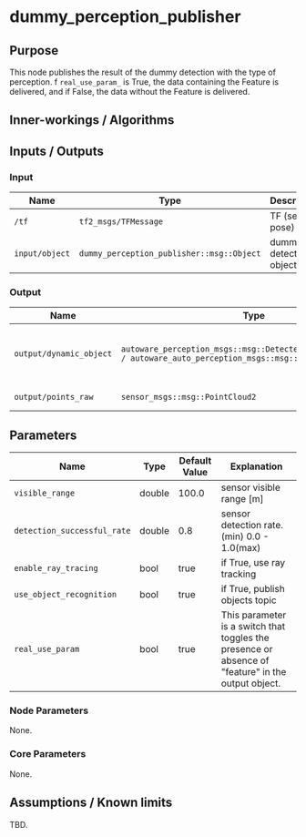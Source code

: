 # dummy_perception_publisher

## Purpose

This node publishes the result of the dummy detection with the type of perception. f `real_use_param_` is True, the data containing the Feature is delivered, and if False, the data without the Feature is delivered.

## Inner-workings / Algorithms

## Inputs / Outputs

### Input

| Name           | Type                                      | Description             |
| -------------- | ----------------------------------------- | ----------------------- |
| `/tf`          | `tf2_msgs/TFMessage`                      | TF (self-pose)          |
| `input/object` | `dummy_perception_publisher::msg::Object` | dummy detection objects |

### Output

| Name                    | Type                                                                                                              | Description                                           |
| ----------------------- | ----------------------------------------------------------------------------------------------------------------- | ----------------------------------------------------- |
| `output/dynamic_object` | `autoware_perception_msgs::msg::DetectedObjectsWithFeature / autoware_auto_perception_msgs::msg::DetectedObjects` | Publishes objects (True:w/Feature, False:w/o Feature) |
| `output/points_raw`     | `sensor_msgs::msg::PointCloud2`                                                                                   | point cloud of objects                                |

## Parameters

| Name                        | Type   | Default Value | Explanation                                                                                        |
| --------------------------- | ------ | ------------- | -------------------------------------------------------------------------------------------------- |
| `visible_range`             | double | 100.0         | sensor visible range [m]                                                                           |
| `detection_successful_rate` | double | 0.8           | sensor detection rate. (min) 0.0 - 1.0(max)                                                        |
| `enable_ray_tracing`        | bool   | true          | if True, use ray tracking                                                                          |
| `use_object_recognition`    | bool   | true          | if True, publish objects topic                                                                     |
| `real_use_param`            | bool   | true          | This parameter is a switch that toggles the presence or absence of "feature" in the output object. |

### Node Parameters

None.

### Core Parameters

None.

## Assumptions / Known limits

TBD.
